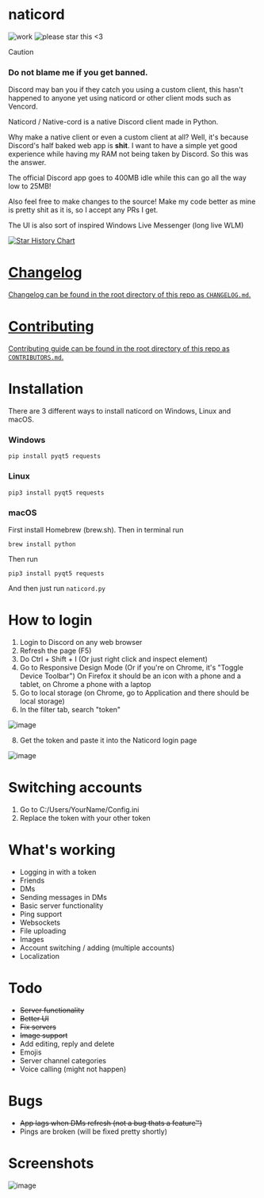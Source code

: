 # naticord
![work](https://img.shields.io/badge/work-in%20progress-green?style=plastic)
![please star this <3](https://img.shields.io/badge/please%20star%20this%20%3C3-yellow?style=plastic)

> [!CAUTION]
> ### Do not blame me if you get banned.
> Discord may ban you if they catch you using a custom client, this hasn't happened to anyone yet using naticord or other client mods such as Vencord.

Naticord / Native-cord is a native Discord client made in Python.

Why make a native client or even a custom client at all? Well, it's because Discord's half baked web app is **shit**. I want to have a simple yet good experience while having my RAM not being taken by Discord. So this was the answer.

The official Discord app goes to 400MB idle while this can go all the way low to 25MB!

Also feel free to make changes to the source! Make my code better as mine is pretty shit as it is, so I accept any PRs I get.

The UI is also sort of inspired Windows Live Messenger (long live WLM)

<a href="https://star-history.com/#n1d3v/naticord&Date">
 <picture>
   <source media="(prefers-color-scheme: dark)" srcset="https://api.star-history.com/svg?repos=n1d3v/naticord&type=Date&theme=dark" />
   <source media="(prefers-color-scheme: light)" srcset="https://api.star-history.com/svg?repos=n1d3v/naticord&type=Date" />
   <img alt="Star History Chart" src="https://api.star-history.com/svg?repos=n1d3v/naticord&type=Date" />
 </picture>

# Changelog
Changelog can be found in the root directory of this repo as `CHANGELOG.md`.

# Contributing
Contributing guide can be found in the root directory of this repo as `CONTRIBUTORS.md`.


</a>

# Installation
There are 3 different ways to install naticord on Windows, Linux and macOS.
### Windows
```
pip install pyqt5 requests
```
### Linux
```
pip3 install pyqt5 requests
```
### macOS
First install Homebrew (brew.sh). Then in terminal run
```
brew install python
```
Then run
```
pip3 install pyqt5 requests
```
And then just run `naticord.py`

# How to login

1. Login to Discord on any web browser
2. Refresh the page (F5)
3. Do Ctrl + Shift + I (Or just right click and inspect element)
4. Go to Responsive Design Mode (Or if you're on Chrome, it's "Toggle Device Toolbar")
On Firefox it should be an icon with a phone and a tablet, on Chrome a phone with a laptop
5. Go to local storage (on Chrome, go to Application and there should be local storage)
6. In the filter tab, search "token"

![image](https://github.com/Shavixinio/naticord/assets/54279284/7784ece1-3dbf-4fe5-916b-877c86404be8)

8. Get the token and paste it into the Naticord login page

![image](https://github.com/Shavixinio/naticord/assets/54279284/c588eb0d-edf6-4ab7-b2e5-c9ddbb298892)


# Switching accounts

1. Go to C:/Users/YourName/Config.ini
2. Replace the token with your other token

# What's working
- Logging in with a token
- Friends
- DMs
- Sending messages in DMs
- Basic server functionality
- Ping support
- Websockets
- File uploading
- Images
- Account switching / adding (multiple accounts)
- Localization
# Todo
- ~~Server functionality~~
- ~~Better UI~~
- ~~Fix servers~~
- ~~Image support~~
- Add editing, reply and delete
- Emojis
- Server channel categories
- Voice calling (might not happen)
# Bugs
- ~~App lags when DMs refresh (not a bug thats a feature™)~~
- Pings are broken (will be fixed pretty shortly)
# Screenshots
![image](https://github.com/n1d3v/naticord/assets/135556230/f16cb368-cade-4fdf-b6a7-e8cfdf2d469a)





